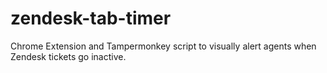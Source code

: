 # zendesk-tab-timer
Chrome Extension and Tampermonkey script to visually alert agents when Zendesk tickets go inactive.

